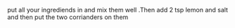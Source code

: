 put all your ingrediends in and mix them well .Then add 2 tsp lemon and salt and then put the two corrianders on them
